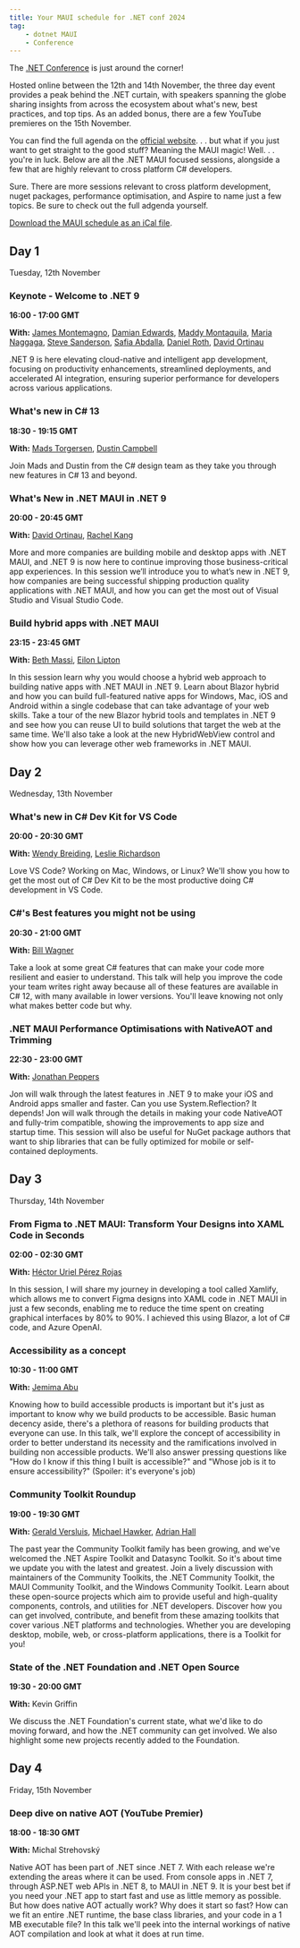 ```yaml
---
title: Your MAUI schedule for .NET conf 2024
tag:
    - dotnet MAUI
    - Conference
---
```


The [.NET Conference](https://www.dotnetconf.net/) is just around the corner! 

Hosted online between the 12th and 14th November, the three day event provides a peak behind the .NET curtain, with speakers spanning the globe sharing insights from across the ecosystem about what's new, best practices, and top tips. As an added bonus, there are a few YouTube premieres on the 15th November.

You can find the full agenda on the [official website](https://www.dotnetconf.net/agenda). . . but what if you just want to get straight to the good stuff? Meaning the MAUI magic! Well. . . you're in luck. Below are all the .NET MAUI focused sessions, alongside a few that are highly relevant to cross platform C# developers.

Sure. There are more sessions relevant to cross platform development, nuget packages, performance optimisation, and Aspire to name just a few topics. Be sure to check out the full adgenda yourself.

[Download the MAUI schedule as an iCal file](https://drive.google.com/file/d/17F_oSTaw3QC7liHmeGV7cyGtqm3bpcnZ/view?usp=sharing).

## Day 1  
Tuesday, 12th November


### Keynote - Welcome to .NET 9
**16:00 - 17:00 GMT**

**With:** [James Montemagno](https://twitter.com/JamesMontemagno), [Damian Edwards](https://twitter.com/DamianEdwards), [Maddy Montaquila](https://twitter.com/maddymontaquila), [Maria Naggaga](https://twitter.com/LadyNaggaga), [Steve Sanderson](https://twitter.com/stevensanderson), [Safia Abdalla](https://www.linkedin.com/in/safiaabdalla/), [Daniel Roth](https://twitter.com/danroth27), [David Ortinau](https://twitter.com/davidortinau)

.NET 9 is here elevating cloud-native and intelligent app development, focusing on productivity enhancements, streamlined deployments, and accelerated AI integration, ensuring superior performance for developers across various applications.


### What's new in C# 13
**18:30 - 19:15 GMT**

**With:** [Mads Torgersen](https://twitter.com/MadsTorgersen), [Dustin Campbell](https://twitter.com/dcampbell)

Join Mads and Dustin from the C# design team as they take you through new features in C# 13 and beyond.


### What's New in .NET MAUI in .NET 9
**20:00 - 20:45 GMT**

**With:**  [David Ortinau](https://twitter.com/davidortinau), [Rachel Kang](https://x.com/therachelkang)

More and more companies are building mobile and desktop apps with .NET MAUI, and .NET 9 is now here to continue improving those business-critical app experiences. In this session we’ll introduce you to what’s new in .NET 9, how companies are being successful shipping production quality applications with .NET MAUI, and how you can get the most out of Visual Studio and Visual Studio Code.



### Build hybrid apps with .NET MAUI
**23:15 - 23:45 GMT**

**With:** [Beth Massi](https://x.com/BethMassi), [Eilon Lipton](https://x.com/original_ejl)

In this session learn why you would choose a hybrid web approach to building native apps with .NET MAUI in .NET 9. Learn about Blazor hybrid and how you can build full-featured native apps for Windows, Mac, iOS and Android within a single codebase that can take advantage of your web skills. Take a tour of the new Blazor hybrid tools and templates in .NET 9 and see how you can reuse UI to build solutions that target the web at the same time. We'll also take a look at the new HybridWebView control and show how you can leverage other web frameworks in .NET MAUI.


## Day 2  
Wednesday, 13th November


### What's new in C# Dev Kit for VS Code
**20:00 - 20:30 GMT**

**With:** [Wendy Breiding](https://x.com/wendybreiding), [Leslie Richardson](https://x.com/lyrichardson01)

Love VS Code? Working on Mac, Windows, or Linux? We'll show you how to get the most out of C# Dev Kit to be the most productive doing C# development in VS Code.


### C#'s Best features you might not be using
**20:30 - 21:00 GMT**

**With:** [Bill Wagner](https://x.com/billwagner)

Take a look at some great C# features that can make your code more resilient and easier to understand. This talk will help you improve the code your team writes right away because all of these features are available in C# 12, with many available in lower versions. You'll leave knowing not only what makes better code but why.


### .NET MAUI Performance Optimisations with NativeAOT and Trimming
**22:30 - 23:00 GMT**

**With:** [Jonathan Peppers](https://x.com/JonathanPeppers)

Jon will walk through the latest features in .NET 9 to make your iOS and Android apps smaller and faster. Can you use System.Reflection? It depends! Jon will walk through the details in making your code NativeAOT and fully-trim compatible, showing the improvements to app size and startup time. This session will also be useful for NuGet package authors that want to ship libraries that can be fully optimized for mobile or self-contained deployments.

## Day 3
Thursday, 14th November


### From Figma to .NET MAUI: Transform Your Designs into XAML Code in Seconds
**02:00 - 02:30 GMT**

**With:** [Héctor Uriel Pérez Rojas](https://www.linkedin.com/in/hprez21/)

In this session, I will share my journey in developing a tool called Xamlify, which allows me to convert Figma designs into XAML code in .NET MAUI in just a few seconds, enabling me to reduce the time spent on creating graphical interfaces by 80% to 90%. I achieved this using Blazor, a lot of C# code, and Azure OpenAI.


### Accessibility as a concept
**10:30 - 11:00 GMT**

**With:** [Jemima Abu](https://twitter.com/Jemimaabu)

Knowing how to build accessible products is important but it's just as important to know why we build products to be accessible. Basic human decency aside, there's a plethora of reasons for building products that everyone can use. In this talk, we'll explore the concept of accessibility in order to better understand its necessity and the ramifications involved in building non accessible products. We'll also answer pressing questions like "How do I know if this thing I built is accessible?" and "Whose job is it to ensure accessibility?" (Spoiler: it's everyone's job)


### Community Toolkit Roundup
**19:00 - 19:30 GMT**

**With:** [Gerald Versluis](https://twitter.com/jfversluis), [Michael Hawker](https://twitter.com/XAMLLlama), [Adrian Hall](https://adrianhall.github.io/)

The past year the Community Toolkit family has been growing, and we've welcomed the .NET Aspire Toolkit and Datasync Toolkit. So it's about time we update you with the latest and greatest. Join a lively discussion with maintainers of the Community Toolkits, the .NET Community Toolkit, the MAUI Community Toolkit, and the Windows Community Toolkit. Learn about these open-source projects which aim to provide useful and high-quality components, controls, and utilities for .NET developers. Discover how you can get involved, contribute, and benefit from these amazing toolkits that cover various .NET platforms and technologies. Whether you are developing desktop, mobile, web, or cross-platform applications, there is a Toolkit for you!


### State of the .NET Foundation and .NET Open Source
**19:30 - 20:00 GMT**

**With:** Kevin Griffin

We discuss the .NET Foundation's current state, what we'd like to do moving forward, and how the .NET community can get involved. We also highlight some new projects recently added to the Foundation.


## Day 4
Friday, 15th November


### Deep dive on native AOT (YouTube Premier)
**18:00 - 18:30 GMT**

**With:** Michal Strehovský

Native AOT has been part of .NET since .NET 7. With each release we're extending the areas where it can be used. From console apps in .NET 7, through ASP.NET web APIs in .NET 8, to MAUI in .NET 9. It is your best bet if you need your .NET app to start fast and use as little memory as possible. But how does native AOT actually work? Why does it start so fast? How can we fit an entire .NET runtime, the base class libraries, and your code in a 1 MB executable file? In this talk we'll peek into the internal workings of native AOT compilation and look at what it does at run time.